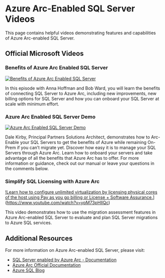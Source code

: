 # Azure Arc-Enabled SQL Server Videos

This page contains helpful videos demonstrating features and capabilities of Azure Arc-enabled SQL Server.

## Official Microsoft Videos

### Benefits of Azure Arc Enabled SQL Server
[![Benefits of Azure Arc Enabled SQL Server](https://img.youtube.com/vi/PtzG55Nf_ik/0.jpg)](https://www.youtube.com/watch?v=PtzG55Nf_ik)

In this episode with Anna Hoffman and Bob Ward, you will learn the benefits of connecting SQL Server to Azure Arc, including new improvements, new billing options for SQL Server and how you can onboard your SQL Server at scale with minimum effort.

### Azure Arc Enabled SQL Server Demo
[![Azure Arc Enabled SQL Server Demo](https://img.youtube.com/vi/pSdLjCiGH6U/0.jpg)](https://www.youtube.com/watch?v=pSdLjCiGH6U)

Dale Kirby, Principal Partners Solutions Architect, demonstrates how to Arc-Enable your SQL Servers to get the benefits of Azure while remaining On-Prem if you can’t migrate yet. Discover how easy it is to manage your SQL Servers through Azure Arc. Learn how to onboard your servers and take advantage of all the benefits that Azure Arc has to offer. For more information or guidance, check out our manual or leave your questions in the comments below.

### Simplify SQL Licensing with Azure Arc
[!Learn how to configure unlimited virtualization by licensing physical cores of the host using Pay as you go billing or License + Software Assurance.](https://img.youtube.com/vi/ypM73pHllQc/0.jpg)](https://www.youtube.com/watch?v=ypM73pHllQc)

This video demonstrates how to use the migration assessment features in Azure Arc-enabled SQL Server to evaluate and plan SQL Server migrations to Azure SQL services.

## Additional Resources

For more information on Azure Arc-enabled SQL Server, please visit:

- [SQL Server enabled by Azure Arc - Documentation](https://learn.microsoft.com/en-us/sql/sql-server/azure-arc/overview?view=sql-server-ver16)
- [Azure Arc Official Documentation](https://learn.microsoft.com/en-us/azure/azure-arc/)
- [Azure SQL Blog](https://techcommunity.microsoft.com/t5/azure-sql-blog/bg-p/AzureSQLBlog)